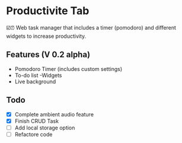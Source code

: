 # Productivite Tab

☑️⏰ Web task manager that includes a timer (pomodoro) and different widgets to increase productivity.


## Features (V 0.2 alpha) 
- Pomodoro Timer (includes custom settings)  
- To-do list -Widgets
- Live background

## Todo
- [x] Complete ambient audio feature
- [x] Finish CRUD Task
- [ ] Add local storage option
- [ ] Refactore code